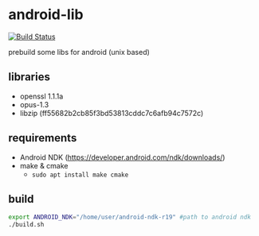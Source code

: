 # android-lib
[![Build Status](https://travis-ci.org/damaex/android-lib.svg?branch=master)](https://travis-ci.org/damaex/android-lib)

prebuild some libs for android (unix based)

## libraries
- openssl 1.1.1a
- opus-1.3
- libzip (ff55682b2cb85f3bd53813cddc7c6afb94c7572c)

## requirements
- Android NDK (https://developer.android.com/ndk/downloads/)
- make & cmake
	- `sudo apt install make cmake`

## build
```bash
export ANDROID_NDK="/home/user/android-ndk-r19" #path to android ndk
./build.sh
```